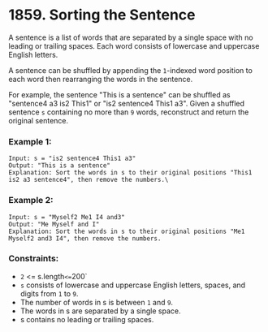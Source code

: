 # 1859. Sorting the Sentence

A sentence is a list of words that are separated by a single space with no leading or trailing spaces. Each word consists of lowercase and uppercase English letters.

A sentence can be shuffled by appending the `1`-indexed word position to each word then rearranging the words in the sentence.

For example, the sentence "This is a sentence" can be shuffled as "sentence4 a3 is2 This1" or "is2 sentence4 This1 a3".
Given a shuffled sentence `s` containing no more than `9` words, reconstruct and return the original sentence.

### Example 1:

```
Input: s = "is2 sentence4 This1 a3"
Output: "This is a sentence"
Explanation: Sort the words in s to their original positions "This1 is2 a3 sentence4", then remove the numbers.\
```

### Example 2:

```
Input: s = "Myself2 Me1 I4 and3"
Output: "Me Myself and I"
Explanation: Sort the words in s to their original positions "Me1 Myself2 and3 I4", then remove the numbers.
```

### Constraints:

- `2` <= s.length` <= `200`
- `s` consists of lowercase and uppercase English letters, spaces, and digits from `1` to `9`.
- The number of words in s is between `1` and `9`.
- The words in s are separated by a single space.
- s contains no leading or trailing spaces.

